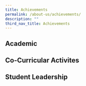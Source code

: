 ```yaml
---
title: Achievements
permalink: /about-us/achievements/
description: ""
third_nav_title: Achievements
---
```

Academic
--------

Co-Curricular Activites
-----------------------

Student Leadership
------------------